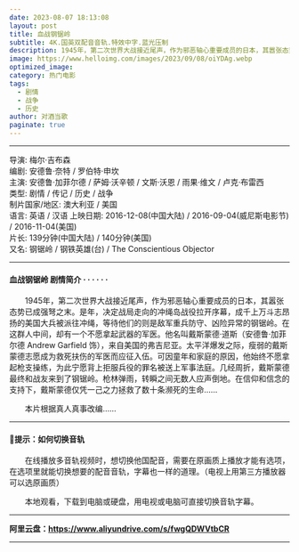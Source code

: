 ```yaml
---
date: 2023-08-07 18:13:08
layout: post
title: 血战钢锯岭
subtitle: 4K.国英双配音音轨.特效中字.蓝光压制
description: 1945年，第二次世界大战接近尾声，作为邪恶轴心重要成员的日本，其嚣张态势已成强弩之末。是年，决定战局走向的冲绳岛战役拉开序幕，成千上万斗志昂扬的美国大兵被派往冲绳，等待他们的则是敌军重兵防守、凶险异常的钢锯岭......
image: https://www.helloimg.com/images/2023/09/08/oiYDAg.webp
optimized_image: 
category: 热门电影
tags:
  - 剧情
  - 战争
  - 历史
author: 对酒当歌
paginate: true
---
```


---

导演: 梅尔·吉布森  
编剧: 安德鲁·奈特 / 罗伯特·申坎  
主演: 安德鲁·加菲尔德 / 萨姆·沃辛顿 / 文斯·沃恩 / 雨果·维文 / 卢克·布雷西  
类型: 剧情 / 传记 / 历史 / 战争  
制片国家/地区: 澳大利亚 / 美国  
语言: 英语 / 汉语
上映日期: 2016-12-08(中国大陆) / 2016-09-04(威尼斯电影节) / 2016-11-04(美国)  
片长: 139分钟(中国大陆) / 140分钟(美国)  
又名: 钢锯岭 / 钢铁英雄(台) / The Conscientious Objector  

---

#### 血战钢锯岭 剧情简介 · · · · · ·

　　1945年，第二次世界大战接近尾声，作为邪恶轴心重要成员的日本，其嚣张态势已成强弩之末。是年，决定战局走向的冲绳岛战役拉开序幕，成千上万斗志昂扬的美国大兵被派往冲绳，等待他们的则是敌军重兵防守、凶险异常的钢锯岭。在这群人中间，却有一个不愿拿起武器的军医。他名叫戴斯蒙德·道斯（安德鲁·加菲尔德 Andrew Garfield 饰），来自美国的弗吉尼亚。太平洋爆发之际，瘦弱的戴斯蒙德志愿成为救死扶伤的军医而应征入伍。可因童年和家庭的原因，他始终不愿拿起枪支操练，为此宁愿背上拒服兵役的罪名被送上军事法庭。几经周折，戴斯蒙德最终和战友来到了钢锯岭。枪林弹雨，转瞬之间无数人应声倒地。在信仰和信念的支持下，戴斯蒙德仅凭一己之力拯救了数十条濒死的生命……

　　本片根据真人真事改编……  

---

#### 🔔提示：如何切换音轨

　　在线播放多音轨视频时，想切换他国配音，需要在原画质上播放才能有选项，在选项里就能切换想要的配音音轨，字幕也一样的道理。（电视上用第三方播放器可以选原画质）

　　本地观看，下载到电脑或硬盘，用电视或电脑可直接切换音轨字幕。

---

**阿里云盘：<https://www.aliyundrive.com/s/fwgQDWVtbCR>**

---
